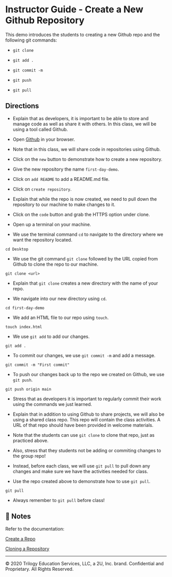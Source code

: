 # Instructor Guide - Create a New Github Repository

This demo introduces the students to creating a new Github repo and the following git commands:

* `git clone` 

* `git add .`

* `git commit -m` 

* `git push`

* `git pull`

## Directions

* Explain that as developers, it is important to be able to store and manage code as well as share it with others. In this class, we will be using a tool called Github. 

* Open [Github](https://github.com/) in your browser. 

* Note that in this class, we will share code in repositories using Github.

* Click on the `new` button to demonstrate how to create a new repository.

* Give the new repository the name `first-day-demo`.

* Click on `add README` to add a README.md file. 

* Click on `create repository`.

* Explain that while the repo is now created, we need to pull down the repository to our machine to make changes to it. 

* Click on the `code` button and grab the HTTPS option under clone. 

* Open up a terminal on your machine. 

* We use the terminal command `cd` to navigate to the directory where we want the repository located. 

```
cd Desktop
```

* We use the git command `git clone` followed by the URL copied from Github to clone the repo to our machine. 

```
git clone <url>
```

* Explain that `git clone` creates a new directory with the name of your repo.  

* We navigate into our new directory using `cd`.

```
cd first-day-demo
```

* We add an HTML file to our repo using `touch`.

```
touch index.html
```

* We use `git add` to add our changes.

```
git add .
```

* To commit our changes, we use `git commit -m` and add a message. 

```
git commit -m "First commit"
```

* To push our changes back up to the repo we created on Github, we use `git push`.

```
git push origin main
```

* Stress that as developers it is important to regularly commit their work using the commands we just learned.

* Explain that in addition to using Github to share projects, we will also be using a shared class repo. This repo will contain the class activities. A URL of that repo should have been provided in welcome materials.

* Note that the students can use `git clone` to clone that repo, just as practiced above.

* Also, stress that they students not be adding or commiting changes to the group repo! 

* Instead, before each class, we will use `git pull` to pull down any changes and make sure we have the activities needed for class. 

* Use the repo created above to demonstrate how to use `git pull`.

```
git pull
```

* Always remember to `git pull` before class!

## 📝 Notes

Refer to the documentation: 

[Create a Repo](https://docs.github.com/en/free-pro-team@latest/github/getting-started-with-github/create-a-repo)

[Cloning a Repository](https://docs.github.com/en/free-pro-team@latest/github/creating-cloning-and-archiving-repositories/cloning-a-repository)

---
 © 2020 Trilogy Education Services, LLC, a 2U, Inc. brand. Confidential and Proprietary. All Rights Reserved.
